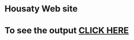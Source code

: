 
# Housaty Web site


# To see the output [CLICK HERE](https://github.com/Mohammmedsoliman/Housaty/blob/main/housaty.html)
